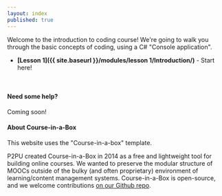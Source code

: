 ```yaml
---
layout: index
published: true
---
```


Welcome to the introduction to coding course! We're going to walk you through the basic concepts of coding, using a C# "Console application".

* **[Lesson 1]({{ site.baseurl }}/modules/lesson 1/Introduction/)** - Start here!

<br> 

#### Need some help?
Coming soon!

#### About Course-in-a-Box
This website uses the "Course-in-a-box" template.

P2PU created Course-in-a-Box in 2014 as a free and lightweight tool for building online courses. We wanted to preserve the modular structure of MOOCs outside of the bulky (and often proprietary) environment of learning/content management systems. Course-in-a-Box is open-source, and we welcome contributions [on our Github repo](https://github.com/p2pu/course-in-a-box).

